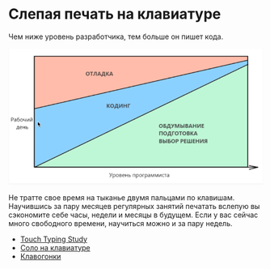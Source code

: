 # Слепая печать на клавиатуре
Чем ниже уровень разработчика, тем больше он пишет кода.

![](img/working_day.png)

Не тратте свое время на тыканье двумя пальцами по клавишам. Научившись за пару месяцев регулярных занятий печатать вслепую вы сэкономите себе часы, недели и месяцы в будущем. Если у вас сейчас много свободного времени, научиться можно и за пару недель.

* [Touch Typing Study](http://www.typingstudy.com/ru/)
* [Соло на клавиатуре](http://nabiraem.ru/)
* [Клавогонки](http://klavogonki.ru/)
